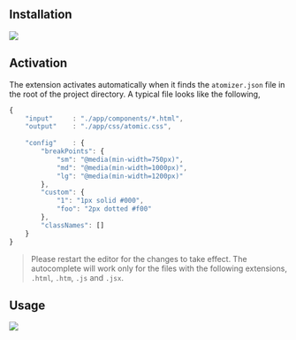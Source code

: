 ## Installation

![](http://res.cloudinary.com/dw9fem4ki/image/upload/v1459669769/installation_iscrel.gif)

## Activation

The extension activates automatically when it finds the `atomizer.json` file in the root of the project directory. A typical file looks like the following,

```js
{
    "input"     : "./app/components/*.html",
    "output"    : "./app/css/atomic.css",
    
    "config"    : {
        "breakPoints": {
            "sm": "@media(min-width=750px)",
            "md": "@media(min-width=1000px)",
            "lg": "@media(min-width=1200px)"
        },
        "custom": {
            "1": "1px solid #000",
            "foo": "2px dotted #f00"
        },
        "classNames": []
    }    
}
```

> Please restart the editor for the changes to take effect. The autocomplete will work only for the files with the following extensions, `.html`, `.htm`, `.js` and `.jsx`.

## Usage

![](http://res.cloudinary.com/dw9fem4ki/image/upload/v1459669466/usage_mtx65l.gif)